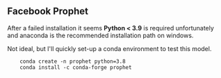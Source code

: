 ## Facebook Prophet

After a failed installation it seems **Python < 3.9** is required unfortunately and anaconda is the recommended installation path on windows.

Not ideal, but I'll quickly set-up a conda environment to test this model.


```
    conda create -n prophet python=3.8
    conda install -c conda-forge prophet
```